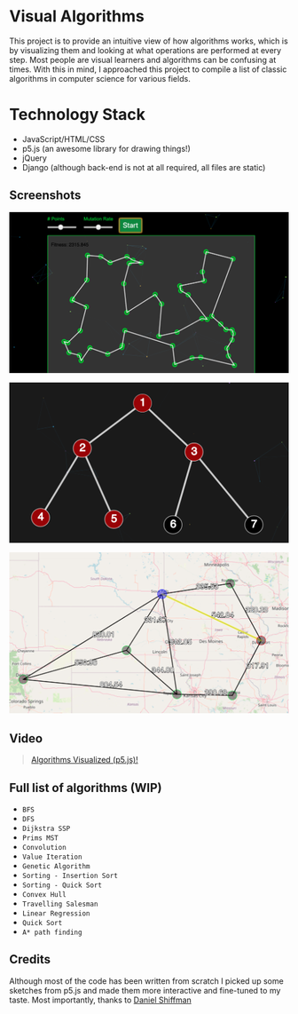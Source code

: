 # Visual Algorithms

This project is to provide an intuitive view of how algorithms works, which is by visualizing them and looking at what operations are performed at every step. Most people are visual learners and algorithms can be confusing at times. With this in mind, I approached this project to compile a list of classic algorithms in computer science for various fields.

# Technology Stack

 - JavaScript/HTML/CSS
 - p5.js (an awesome library for drawing things!)
 - jQuery
 - Django (although back-end is not at all required, all files are static)

## Screenshots

![TSP](https://github.com/shubhamdhingra38/Visual-Algorithms/blob/master/main/static/main/images/TSP.png?raw=true)

![DFS](https://github.com/shubhamdhingra38/Visual-Algorithms/blob/master/main/static/main/images/graph_traversal.png?raw=true)

![Dijkstra](https://github.com/shubhamdhingra38/Visual-Algorithms/blob/master/main/static/main/images/dijkstra_ssp.png?raw=true)

## Video

> [Algorithms Visualized (p5.js)!](https://www.youtube.com/watch?v=6L2p9XwU7K0&feature=youtu.be)

## Full list of algorithms (WIP)

 - `BFS`
 - `DFS`
 - `Dijkstra SSP`
 - `Prims MST`
 - `Convolution`
 - `Value Iteration`
 - `Genetic Algorithm`
 - `Sorting - Insertion Sort`
 - `Sorting - Quick Sort`
 - `Convex Hull`
 - `Travelling Salesman`
 - `Linear Regression`
 - `Quick Sort`
 - `A* path finding`

## Credits
Although most of the code has been written from scratch I picked up some sketches from p5.js and made them more interactive and fine-tuned to my taste. 
Most importantly, thanks to [Daniel Shiffman](https://github.com/shiffman)


